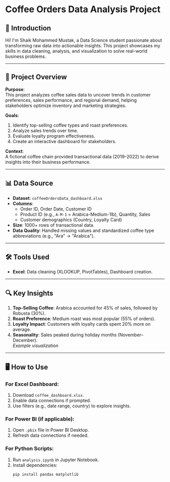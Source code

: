 # Coffee Orders Data Analysis Project

## 👋 Introduction  
Hi! I'm Shaik Mohammed Mustak, a Data Science student passionate about transforming raw data into actionable insights. This project showcases my skills in data cleaning, analysis, and visualization to solve real-world business problems.  

---

## 🚀 Project Overview  
**Purpose**:  
This project analyzes coffee sales data to uncover trends in customer preferences, sales performance, and regional demand, helping stakeholders optimize inventory and marketing strategies.  

**Goals**:  
1. Identify top-selling coffee types and roast preferences.  
2. Analyze sales trends over time.  
3. Evaluate loyalty program effectiveness.  
4. Create an interactive dashboard for stakeholders.  

**Context**:  
A fictional coffee chain provided transactional data (2019–2022) to derive insights into their business performance.  

---

## 📊 Data Source  
- **Dataset**: `coffeeOrdersData_dashboard.xlsx`  
- **Columns**:  
  - Order ID, Order Date, Customer ID  
  - Product ID (e.g., `A-M-1` = Arabica-Medium-1lb), Quantity, Sales  
  - Customer demographics (Country, Loyalty Card)  
- **Size**: 1000+ rows of transactional data.  
- **Data Quality**: Handled missing values and standardized coffee type abbreviations (e.g., "Ara" → "Arabica").  

---

## 🛠️ Tools Used  
- **Excel**: Data cleaning (XLOOKUP, PivotTables), Dashboard creation.

----

## 🔍 Key Insights  
1. **Top-Selling Coffee**: Arabica accounted for 45% of sales, followed by Robusta (30%).  
2. **Roast Preference**: Medium roast was most popular (55% of orders).  
3. **Loyalty Impact**: Customers with loyalty cards spent 20% more on average.  
4. **Seasonality**: Sales peaked during holiday months (November–December).  
 *Example visualization*  

---

## 🖥️ How to Use  
### For Excel Dashboard:  
1. Download `coffee_dashboard.xlsx`.  
2. Enable data connections if prompted.  
3. Use filters (e.g., date range, country) to explore insights.  

### For Power BI (if applicable):  
1. Open `.pbix` file in Power BI Desktop.  
2. Refresh data connections if needed.  

### For Python Scripts:  
1. Run `analysis.ipynb` in Jupyter Notebook.  
2. Install dependencies:  
   ```bash
   pip install pandas matplotlib

